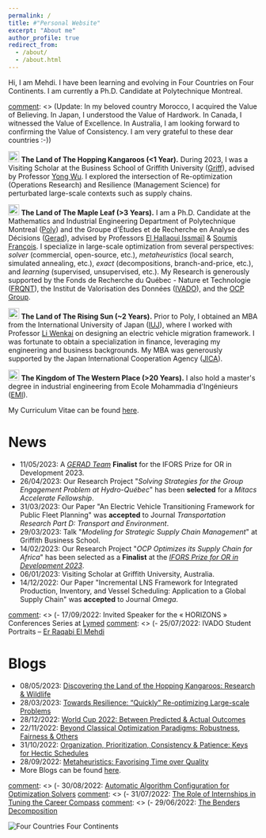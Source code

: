 ```yaml
---
permalink: /
title: #"Personal Website"
excerpt: "About me"
author_profile: true
redirect_from: 
  - /about/
  - /about.html
---
```


Hi, I am Mehdi. I have been learning and evolving in Four Countries on Four Continents. I am currently a Ph.D. Candidate at Polytechnique Montreal.

[comment]: <> (Update: In my beloved country Morocco, I acquired the Value of Believing. In Japan, I understood the Value of Hardwork. In Canada, I witnessed the Value of Excellence. In Australia, I am looking forward to confirming the Value of Consistency. I am very grateful to these dear countries :-))

[comment]: <> (Update: Four Countries on Four Continents. In Australia, I confirmed the Value of Consistency.)

<img alt="Australia" src="http://purecatamphetamine.github.io/country-flag-icons/3x2/AU.svg" width="22" height="22"/> **The Land of The Hopping Kangaroos (<1 Year).** During 2023, I was a Visiting Scholar at the Business School of Griffith University ([Griff](https://www.griffith.edu.au/)), advised by Professor [Yong Wu](https://www.griffith.edu.au/griffith-business-school/departments/business-strategy-innovation/contact-us/staff/dr-yong-wu). I explored the intersection of Re-optimization (Operations Research) and Resilience (Management Science) for perturbated large-scale contexts such as supply chains.

<img alt="Canada" src="http://purecatamphetamine.github.io/country-flag-icons/3x2/CA.svg" width="22" height="22"/> **The Land of The Maple Leaf (>3 Years).** I am a Ph.D. Candidate at the Mathematics and Industrial Engineering Department of Polytechnique Montreal ([Poly](https://www.polymtl.ca/)) and the Groupe d'Études et de Recherche en Analyse des Décisions ([Gerad](https://www.gerad.ca/en)), advised by Professors [El Hallaoui Issmaïl](https://www.polymtl.ca/expertises/el-hallaoui-issmail) & [Soumis François](https://www.polymtl.ca/expertises/soumis-francois). I specialize in large-scale optimization from several perspectives: *solver* (commercial, open-source, etc.), *metaheuristics* (local search, simulated annealing, etc.), *exact* (decompositions, branch-and-price, etc.), and *learning* (supervised, unsupervised, etc.). My Research is generously supported by the Fonds de Recherche du Québec - Nature et Technologie ([FRQNT](https://frq.gouv.qc.ca/en/)), the Institut de Valorisation des Données ([IVADO](https://ivado.ca/en/)), and the [OCP Group](https://www.ocpgroup.ma/). 

<img alt="Japan" src="http://purecatamphetamine.github.io/country-flag-icons/3x2/JP.svg" width="22" height="22"/> **The Land of The Rising Sun (~2 Years).** Prior to Poly, I obtained an MBA from the International University of Japan ([IUJ](https://www.iuj.ac.jp/)), where I worked with Professor [Li Wenkai](http://rmap.iuj.ac.jp/profile/en.1d04074599d978f5.html) on designing an electric vehicle migration framework. I was fortunate to obtain a specialization in finance, leveraging my engineering and business backgrounds. My MBA was generously supported by the Japan International Cooperation Agency ([JICA](https://www.jica.go.jp/english/)).

<img alt="Morocco" src="http://purecatamphetamine.github.io/country-flag-icons/3x2/MA.svg" width="22" height="22"/> **The Kingdom of The Western Place (>20 Years).** I also hold a master's degree in industrial engineering from Ecole Mohammadia d'Ingénieurs ([EMI](https://www.emi.ac.ma/)).

My Curriculum Vitae can be found [here](http://rqbmedi.github.io/files/CV.pdf).

News
======
- 11/05/2023: A [*GERAD Team*](https://www.gerad.ca/en/posts/1060) **Finalist** for the IFORS Prize for OR in Development 2023.
- 26/04/2023: Our Research Project "*Solving Strategies for the Group Engagement Problem at Hydro-Québec*" has been **selected** for a *Mitacs Accelerate Fellowship*.
- 31/03/2023: Our Paper "An Electric Vehicle Transitioning Framework for Public Fleet Planning" was **accepted** to Journal *Transportation Research Part D: Transport and Environment*.
- 29/03/2023: Talk "*Modeling for Strategic Supply Chain Management*" at Griffith Business School.
- 14/02/2023: Our Research Project "*OCP Optimizes its Supply Chain for Africa*" has been selected as a **Finalist** at the [*IFORS Prize for OR in Development 2023*](https://ifors.org/newsletter/ifors-news-march-2023.pdf). 
- 06/01/2023: Visiting Scholar at Griffith University, Australia. 
- 14/12/2022: Our Paper "Incremental LNS Framework for Integrated Production, Inventory, and Vessel Scheduling: Application to a Global Supply Chain" was **accepted** to Journal *Omega*.

[comment]: <> (- 10/12/2022: **Historic - Morocco reached the FIFA World Cup 2022 Semi-Finals**.)
[comment]: <> (- 21/10/2022: Invited Speaker for the Industrial Seminars at EMI.)
[comment]: <> (- 17/09/2022: Invited Speaker for the « HORIZONS » Conferences Series at [Lymed](https://www.lymed.ma/)
[comment]: <> (- 25/07/2022: IVADO Student Portraits – [Er Raqabi El Mehdi](https://ivado.ca/en/2022/07/25/ivado-student-portraits-er-raqabi-el-mehdi/)

Blogs
======
- 08/05/2023: [Discovering the Land of the Hopping Kangaroos: Research & Wildlife](https://www.linkedin.com/pulse/discovering-land-hopping-kangaroos-research-wildlife-er-raqabi?fbclid=IwAR3jyN2Y2w0HqL_qcLFMbUlqGcOnwSSLaajI4_d5p9qz9E2DOLwrN9Ay2BY)
- 28/03/2023: [Towards Resilience: “Quickly” Re-optimizing Large-scale Problems](https://medium.com/@erraqabielmehdi/towards-resilience-quickly-re-optimizing-large-scale-problems-1d7f923bb866)
- 28/12/2022: [World Cup 2022: Between Predicted & Actual Outcomes](https://www.linkedin.com/pulse/world-cup-2022-between-predicted-actual-outcomes-el-mehdi-%E3%83%A9%E3%82%AB%E3%83%93-%E3%83%A1%E3%83%87%E3%82%A3)
- 22/11/2022: [Beyond Classical Optimization Paradigms: Robustness, Fairness & Others](https://erraqabielmehdi.medium.com/beyond-classical-optimization-paradigms-robustness-fairness-others-dce754836c0d)
- 31/10/2022: [Organization, Prioritization, Consistency & Patience: Keys for Hectic Schedules](https://www.linkedin.com/pulse/organization-prioritization-consistency-patience-keys-er-raqabi/?trackingId=SwNT9X4wQ6%2BXu%2FHBCCnE8A%3D%3D)
- 28/09/2022: [Metaheuristics: Favorising Time over Quality](https://erraqabielmehdi.medium.com/metaheuristics-favorising-time-over-quality-1c0c7a68fa37)
- More Blogs can be found [here](https://rqbmedi.github.io/portfolio/). 

[comment]: <> (- 30/08/2022: [Automatic Algorithm Configuration for Optimization Solvers](https://erraqabielmehdi.medium.com/automatic-algorithm-configuration-for-optimization-solvers-66ac3861a233)
[comment]: <> (- 31/07/2022: [The Role of Internships in Tuning the Career Compass](https://www.linkedin.com/pulse/role-internships-tuning-career-compass-er-raqabi-el-mehdi-%E3%83%A9%E3%82%AB%E3%83%93-%E3%83%A1%E3%83%87%E3%82%A3/)
[comment]: <> (- 29/06/2022: [The Benders Decomposition](https://erraqabielmehdi.medium.com/the-benders-decomposition-8dadf381f60c)

![Four Countries Four Continents](http://rqbmedi.github.io/images/MAP.jpeg)
